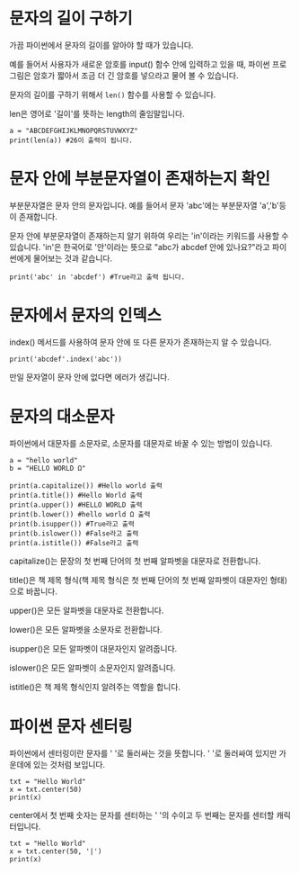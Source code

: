 # 문자의 길이 구하기
가끔 파이썬에서 문자의 길이를 알아야 할 때가 있습니다.

예를 들어서 사용자가 새로운 암호를 input() 함수 안에 입력하고 있을 때, 파이썬 프로그림은 암호가 짧아서 조금 더 긴 암호를 넣으라고 물어 볼 수 있습니다.

문자의 길이를 구하기 위해서 `len()` 함수를 사용할 수 있습니다.

len은 영어로 '길이'를 뜻하는 length의 줄임말입니다.

```
a = "ABCDEFGHIJKLMNOPQRSTUVWXYZ"
print(len(a)) #26이 출력이 됩니다.
```

# 문자 안에 부분문자열이 존재하는지 확인
부분문자열은 문자 안의 문자입니다. 예를 들어서 문자 'abc'에는 부분문자열 'a','b'등이 존재합니다.

문자 안에 부분문자열이 존재하는지 알기 위하여 우리는 'in'이라는 키워드를 사용할 수 있습니다. 'in'은 한국어로 '안'이라는 뜻으로 "abc가 abcdef 안에 있나요?"라고 파이썬에게 물어보는 것과 같습니다.

```
print('abc' in 'abcdef') #True라고 출력 됩니다.
```

# 문자에서 문자의 인덱스
index() 메서드를 사용하여 문자 안에 또 다른 문자가 존재하는지 알 수 있습니다.

```
print('abcdef'.index('abc'))
```

만일 문자열이 문자 안에 없다면 에러가 생깁니다.

# 문자의 대소문자
파이썬에서 대문자를 소문자로, 소문자를 대문자로 바꿀 수 있는 방법이 있습니다.

```
a = "hello world"
b = "HELLO WORLD Ω"

print(a.capitalize()) #Hello world 출력
print(a.title()) #Hello World 출력
print(a.upper()) #HELLO WORLD 출력
print(b.lower()) #hello world Ω 출력
print(b.isupper()) #True라고 출력
print(b.islower()) #False라고 출력
print(a.istitle()) #False라고 출력
```

capitalize()는 문장의 첫 번째 단어의 첫 번째 알파벳을 대문자로 전환합니다.

title()은 책 제목 형식(책 제목 형식은 첫 번째 단어의 첫 번째 알파벳이 대문자인 형태)으로 바꿉니다.

upper()은 모든 알파벳을 대문자로 전환합니다.

lower()은 모든 알파벳을 소문자로 전환합니다.

isupper()은 모든 알파벳이 대문자인지 알려줍니다.

islower()은 모든 알파벳이 소문자인지 알려줍니다.

istitle()은 책 제목 형식인지 알려주는 역할을 합니다.

# 파이썬 문자 센터링
파이썬에서 센터링이란 문자를 ' '로 둘러싸는 것을 뜻합니다. ' '로 둘러싸여 있지만 가운데에 있는 것처럼 보입니다.

```
txt = "Hello World"
x = txt.center(50)
print(x)
```

center에서 첫 번째 숫자는 문자를 센터하는 ' '의 수이고 두 번째는 문자를 센터할 캐릭터입니다.

```
txt = "Hello World"
x = txt.center(50, '|')
print(x)
```
